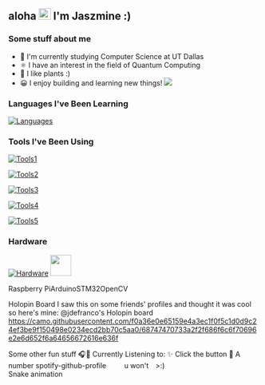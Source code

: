 ## aloha <img src="https://user-images.githubusercontent.com/1303154/88677602-1635ba80-d120-11ea-84d8-d263ba5fc3c0.gif" width="24" height="23"/> I'm Jaszmine :)

### Some stuff about me
- 🔭 I'm currently studying Computer Science at UT Dallas
- ⚛️ I have an interest in the field of Quantum Computing
- 🌱 I like plants :)
- 😀 I enjoy building and learning new things!
![](https://camo.githubusercontent.com/098657616685a2ce0021daf8739bf25d258c73dd39ed2c0eb6f0aabf6c92fe72/68747470733a2f2f692e696d6775722e636f6d2f77716d4144536b2e676966)

### Languages I've Been Learning
[![Languages](https://skillicons.dev/icons?i=python,java,ruby,cpp,html,css,js,ts,swift,kotlin)](https://skillicons.dev)

### Tools I've Been Using
[![Tools1](https://skillicons.dev/icons?i=git,githubactions,postman,docker,firebase,linux,qt,tensorflow)](https://skillicons.dev)

[![Tools2](https://skillicons.dev/icons?i=mongodb,express,react,nodejs)](https://skillicons.dev)

[![Tools3](https://skillicons.dev/icons?i=figma,unity,blender,tailwind,sass,bootstrap)](https://skillicons.dev)

[![Tools4](https://skillicons.dev/icons?i=aws,azure)](https://skillicons.dev)

[![Tools5](https://skillicons.dev/icons?i=processing,rails)](https://skillicons.dev)

### Hardware

[![Hardware](https://skillicons.dev/icons?i=raspberrypi,arduino)](https://skillicons.dev)
<img src="https://camo.githubusercontent.com/29e7204a78bc039e67b919f2001fc48730f96d3c402181f96e33e460acfea776/68747470733a2f2f692e696d6775722e636f6d2f314f786f6170742e706e67" width=42 height=42>

Raspberry PiArduinoSTM32OpenCV




Holopin Board
I saw this on some friends' profiles and thought it was cool so here's mine: @jdefranco's Holopin board
https://camo.githubusercontent.com/f0a36e0e65159e4a3ec1f0f5c1d0d9c24ef3be9f150498e0234ecd2bb70c5aa0/68747470733a2f2f686f6c6f70696e2e6d652f6a64656672616e636f

Some other fun stuff
🎧🎤 Currently Listening to:	✨ Click the button	🦑 A number
spotify-github-profile	 
 u won't >:)
 	
Snake animation
